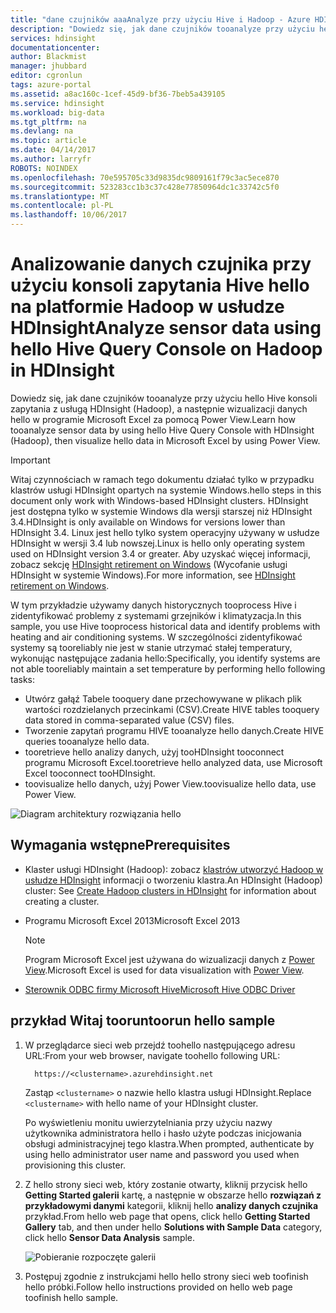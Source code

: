 ```yaml
---
title: "dane czujników aaaAnalyze przy użyciu Hive i Hadoop - Azure HDInsight | Dokumentacja firmy Microsoft"
description: "Dowiedz się, jak dane czujników tooanalyze przy użyciu hello Hive konsoli zapytania z usługą HDInsight (Hadoop), a następnie wizualizacji danych hello w programie Microsoft Excel z PowerView."
services: hdinsight
documentationcenter: 
author: Blackmist
manager: jhubbard
editor: cgronlun
tags: azure-portal
ms.assetid: a8ac160c-1cef-45d9-bf36-7beb5a439105
ms.service: hdinsight
ms.workload: big-data
ms.tgt_pltfrm: na
ms.devlang: na
ms.topic: article
ms.date: 04/14/2017
ms.author: larryfr
ROBOTS: NOINDEX
ms.openlocfilehash: 70e595705c33d9835dc9809161f79c3ac5ece870
ms.sourcegitcommit: 523283cc1b3c37c428e77850964dc1c33742c5f0
ms.translationtype: MT
ms.contentlocale: pl-PL
ms.lasthandoff: 10/06/2017
---
```

# <a name="analyze-sensor-data-using-hello-hive-query-console-on-hadoop-in-hdinsight"></a><span data-ttu-id="1e1a3-103">Analizowanie danych czujnika przy użyciu konsoli zapytania Hive hello na platformie Hadoop w usłudze HDInsight</span><span class="sxs-lookup"><span data-stu-id="1e1a3-103">Analyze sensor data using hello Hive Query Console on Hadoop in HDInsight</span></span>

<span data-ttu-id="1e1a3-104">Dowiedz się, jak dane czujników tooanalyze przy użyciu hello Hive konsoli zapytania z usługą HDInsight (Hadoop), a następnie wizualizacji danych hello w programie Microsoft Excel za pomocą Power View.</span><span class="sxs-lookup"><span data-stu-id="1e1a3-104">Learn how tooanalyze sensor data by using hello Hive Query Console with HDInsight (Hadoop), then visualize hello data in Microsoft Excel by using Power View.</span></span>

> [!IMPORTANT]
> <span data-ttu-id="1e1a3-105">Witaj czynnościach w ramach tego dokumentu działać tylko w przypadku klastrów usługi HDInsight opartych na systemie Windows.</span><span class="sxs-lookup"><span data-stu-id="1e1a3-105">hello steps in this document only work with Windows-based HDInsight clusters.</span></span> <span data-ttu-id="1e1a3-106">HDInsight jest dostępna tylko w systemie Windows dla wersji starszej niż HDInsight 3.4.</span><span class="sxs-lookup"><span data-stu-id="1e1a3-106">HDInsight is only available on Windows for versions lower than HDInsight 3.4.</span></span> <span data-ttu-id="1e1a3-107">Linux jest hello tylko system operacyjny używany w usłudze HDInsight w wersji 3.4 lub nowszej.</span><span class="sxs-lookup"><span data-stu-id="1e1a3-107">Linux is hello only operating system used on HDInsight version 3.4 or greater.</span></span> <span data-ttu-id="1e1a3-108">Aby uzyskać więcej informacji, zobacz sekcję [HDInsight retirement on Windows](hdinsight-component-versioning.md#hdinsight-windows-retirement) (Wycofanie usługi HDInsight w systemie Windows).</span><span class="sxs-lookup"><span data-stu-id="1e1a3-108">For more information, see [HDInsight retirement on Windows](hdinsight-component-versioning.md#hdinsight-windows-retirement).</span></span>


<span data-ttu-id="1e1a3-109">W tym przykładzie używamy danych historycznych tooprocess Hive i zidentyfikować problemy z systemami grzejników i klimatyzacja.</span><span class="sxs-lookup"><span data-stu-id="1e1a3-109">In this sample, you use Hive tooprocess historical data and identify problems with heating and air conditioning systems.</span></span> <span data-ttu-id="1e1a3-110">W szczególności zidentyfikować systemy są tooreliably nie jest w stanie utrzymać stałej temperatury, wykonując następujące zadania hello:</span><span class="sxs-lookup"><span data-stu-id="1e1a3-110">Specifically, you identify systems are not able tooreliably maintain a set temperature by performing hello following tasks:</span></span>

* <span data-ttu-id="1e1a3-111">Utwórz gałąź Tabele tooquery dane przechowywane w plikach plik wartości rozdzielanych przecinkami (CSV).</span><span class="sxs-lookup"><span data-stu-id="1e1a3-111">Create HIVE tables tooquery data stored in comma-separated value (CSV) files.</span></span>
* <span data-ttu-id="1e1a3-112">Tworzenie zapytań programu HIVE tooanalyze hello danych.</span><span class="sxs-lookup"><span data-stu-id="1e1a3-112">Create HIVE queries tooanalyze hello data.</span></span>
* <span data-ttu-id="1e1a3-113">tooretrieve hello analizy danych, użyj tooHDInsight tooconnect programu Microsoft Excel.</span><span class="sxs-lookup"><span data-stu-id="1e1a3-113">tooretrieve hello analyzed data, use Microsoft Excel tooconnect tooHDInsight.</span></span>
* <span data-ttu-id="1e1a3-114">toovisualize hello danych, użyj Power View.</span><span class="sxs-lookup"><span data-stu-id="1e1a3-114">toovisualize hello data, use Power View.</span></span>

![Diagram architektury rozwiązania hello](./media/hdinsight-hive-analyze-sensor-data/hvac-architecture.png)

## <a name="prerequisites"></a><span data-ttu-id="1e1a3-116">Wymagania wstępne</span><span class="sxs-lookup"><span data-stu-id="1e1a3-116">Prerequisites</span></span>

* <span data-ttu-id="1e1a3-117">Klaster usługi HDInsight (Hadoop): zobacz [klastrów utworzyć Hadoop w usłudze HDInsight](hdinsight-hadoop-provision-linux-clusters.md) informacji o tworzeniu klastra.</span><span class="sxs-lookup"><span data-stu-id="1e1a3-117">An HDInsight (Hadoop) cluster: See [Create Hadoop clusters in HDInsight](hdinsight-hadoop-provision-linux-clusters.md) for information about creating a cluster.</span></span>
* <span data-ttu-id="1e1a3-118">Programu Microsoft Excel 2013</span><span class="sxs-lookup"><span data-stu-id="1e1a3-118">Microsoft Excel 2013</span></span>

  > [!NOTE]
  > <span data-ttu-id="1e1a3-119">Program Microsoft Excel jest używana do wizualizacji danych z [Power View](https://support.office.com/Article/Power-View-Explore-visualize-and-present-your-data-98268d31-97e2-42aa-a52b-a68cf460472e?ui=en-US&rs=en-US&ad=US).</span><span class="sxs-lookup"><span data-stu-id="1e1a3-119">Microsoft Excel is used for data visualization with [Power View](https://support.office.com/Article/Power-View-Explore-visualize-and-present-your-data-98268d31-97e2-42aa-a52b-a68cf460472e?ui=en-US&rs=en-US&ad=US).</span></span>

* [<span data-ttu-id="1e1a3-120">Sterownik ODBC firmy Microsoft Hive</span><span class="sxs-lookup"><span data-stu-id="1e1a3-120">Microsoft Hive ODBC Driver</span></span>](http://www.microsoft.com/download/details.aspx?id=40886)

## <a name="toorun-hello-sample"></a><span data-ttu-id="1e1a3-121">przykład Witaj toorun</span><span class="sxs-lookup"><span data-stu-id="1e1a3-121">toorun hello sample</span></span>

1. <span data-ttu-id="1e1a3-122">W przeglądarce sieci web przejdź toohello następującego adresu URL:</span><span class="sxs-lookup"><span data-stu-id="1e1a3-122">From your web browser, navigate toohello following URL:</span></span> 

         https://<clustername>.azurehdinsight.net

    <span data-ttu-id="1e1a3-123">Zastąp `<clustername>` o nazwie hello klastra usługi HDInsight.</span><span class="sxs-lookup"><span data-stu-id="1e1a3-123">Replace `<clustername>` with hello name of your HDInsight cluster.</span></span>

    <span data-ttu-id="1e1a3-124">Po wyświetleniu monitu uwierzytelniania przy użyciu nazwy użytkownika administratora hello i hasło użyte podczas inicjowania obsługi administracyjnej tego klastra.</span><span class="sxs-lookup"><span data-stu-id="1e1a3-124">When prompted, authenticate by using hello administrator user name and password you used when provisioning this cluster.</span></span>

2. <span data-ttu-id="1e1a3-125">Z hello strony sieci web, który zostanie otwarty, kliknij przycisk hello **Getting Started galerii** kartę, a następnie w obszarze hello **rozwiązań z przykładowymi danymi** kategorii, kliknij hello **analizy danych czujnika** przykład.</span><span class="sxs-lookup"><span data-stu-id="1e1a3-125">From hello web page that opens, click hello **Getting Started Gallery** tab, and then under hello **Solutions with Sample Data** category, click hello **Sensor Data Analysis** sample.</span></span>

    ![Pobieranie rozpoczęte galerii](./media/hdinsight-hive-analyze-sensor-data/getting-started-gallery.png)

3. <span data-ttu-id="1e1a3-127">Postępuj zgodnie z instrukcjami hello hello strony sieci web toofinish hello próbki.</span><span class="sxs-lookup"><span data-stu-id="1e1a3-127">Follow hello instructions provided on hello web page toofinish hello sample.</span></span>
